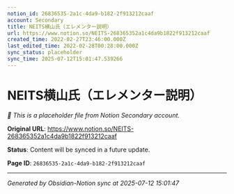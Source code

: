 ```yaml
---
notion_id: 26836535-2a1c-4da9-b182-2f913212caaf
account: Secondary
title: NEITS横山氏（エレメンター説明）
url: https://www.notion.so/NEITS-268365352a1c4da9b1822f913212caaf
created_time: 2022-02-27T23:46:00.000Z
last_edited_time: 2022-02-28T00:28:00.000Z
sync_status: placeholder
sync_time: 2025-07-12T15:01:47.539266
---
```


# NEITS横山氏（エレメンター説明）

*🔄 This is a placeholder file from Notion Secondary account.*

**Original URL**: https://www.notion.so/NEITS-268365352a1c4da9b1822f913212caaf

**Status**: Content will be synced in a future update.

**Page ID**: `26836535-2a1c-4da9-b182-2f913212caaf`

---

*Generated by Obsidian-Notion sync at 2025-07-12 15:01:47*
